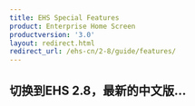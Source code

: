 ```yaml
---
title: EHS Special Features
product: Enterprise Home Screen
productversion: '3.0'
layout: redirect.html
redirect_url: /ehs-cn/2-8/guide/features/
---
```


## 切换到EHS 2.8，最新的中文版...










